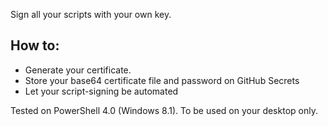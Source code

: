 Sign all your scripts with your own key.

## How to:
- Generate your certificate.
- Store your base64 certificate file and password on GitHub Secrets
- Let your script-signing be automated

Tested on PowerShell 4.0 (Windows 8.1).
To be used on your desktop only.
